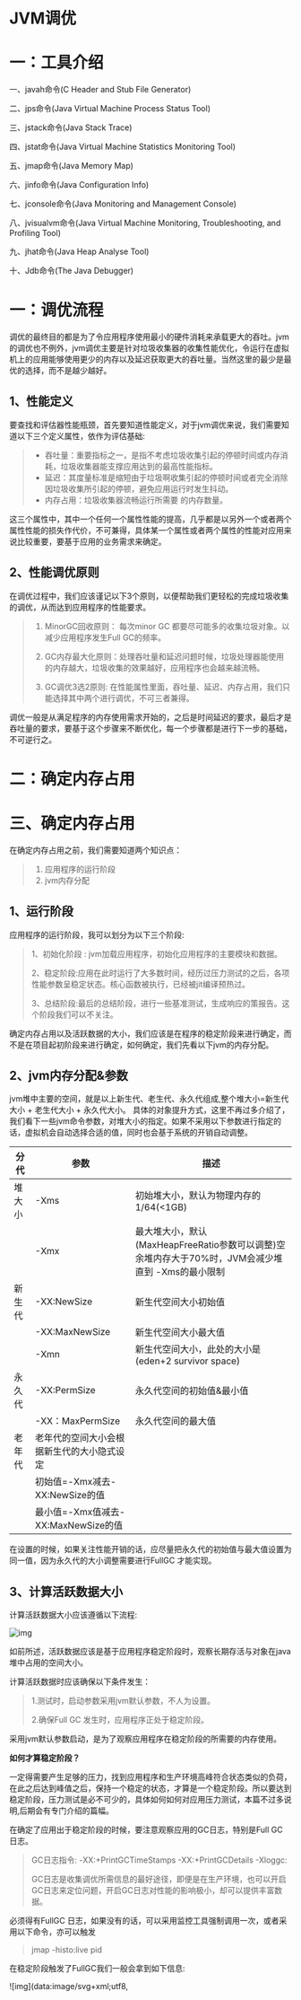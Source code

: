# JVM调优

# 一：工具介绍

一、javah命令(C Header and Stub File Generator)

二、jps命令(Java Virtual Machine Process Status Tool)

三、jstack命令(Java Stack Trace)

四、jstat命令(Java Virtual Machine Statistics Monitoring Tool)

五、jmap命令(Java Memory Map)

六、jinfo命令(Java Configuration Info)

七、jconsole命令(Java Monitoring and Management Console)

八、jvisualvm命令(Java Virtual Machine Monitoring, Troubleshooting, and Profiling Tool)

九、jhat命令(Java Heap Analyse Tool)

十、Jdb命令(The Java Debugger)



# 一：调优流程

调优的最终目的都是为了令应用程序使用最小的硬件消耗来承载更大的吞吐。jvm的调优也不例外，jvm调优主要是针对垃圾收集器的收集性能优化，令运行在虚拟机上的应用能够使用更少的内存以及延迟获取更大的吞吐量。当然这里的最少是最优的选择，而不是越少越好。

## 1、性能定义

要查找和评估器性能瓶颈，首先要知道性能定义，对于jvm调优来说，我们需要知道以下三个定义属性，依作为评估基础:

> - 吞吐量：重要指标之一，是指不考虑垃圾收集引起的停顿时间或内存消耗，垃圾收集器能支撑应用达到的最高性能指标。
> - 延迟：其度量标准是缩短由于垃圾啊收集引起的停顿时间或者完全消除因垃圾收集所引起的停顿，避免应用运行时发生抖动。
> - 内存占用：垃圾收集器流畅运行所需要 的内存数量。

这三个属性中，其中一个任何一个属性性能的提高，几乎都是以另外一个或者两个属性性能的损失作代价，不可兼得，具体某一个属性或者两个属性的性能对应用来说比较重要，要基于应用的业务需求来确定。

## 2、性能调优原则

在调优过程中，我们应该谨记以下3个原则，以便帮助我们更轻松的完成垃圾收集的调优，从而达到应用程序的性能要求。

> 1. MinorGC回收原则： 每次minor GC 都要尽可能多的收集垃圾对象。以减少应用程序发生Full GC的频率。
>
> 2. GC内存最大化原则：处理吞吐量和延迟问题时候，垃圾处理器能使用的内存越大，垃圾收集的效果越好，应用程序也会越来越流畅。
>
> 3. GC调优3选2原则: 在性能属性里面，吞吐量、延迟、内存占用，我们只能选择其中两个进行调优，不可三者兼得。

调优一般是从满足程序的内存使用需求开始的，之后是时间延迟的要求，最后才是吞吐量的要求，要基于这个步骤来不断优化，每一个步骤都是进行下一步的基础，不可逆行之。

# 二：确定内存占用

# 三、确定内存占用

在确定内存占用之前，我们需要知道两个知识点：

> 1. 应用程序的运行阶段
> 2. jvm内存分配



## 1、运行阶段

应用程序的运行阶段，我可以划分为以下三个阶段:

> 1、初始化阶段 : jvm加载应用程序，初始化应用程序的主要模块和数据。
>
> 2、稳定阶段:应用在此时运行了大多数时间，经历过压力测试的之后，各项性能参数呈稳定状态。核心函数被执行，已经被jit编译预热过。
>
> 3、总结阶段:最后的总结阶段，进行一些基准测试，生成响应的策报告。这个阶段我们可以不关注。

确定内存占用以及活跃数据的大小，我们应该是在程序的稳定阶段来进行确定，而不是在项目起初阶段来进行确定，如何确定，我们先看以下jvm的内存分配。



## 2、jvm内存分配&参数

jvm堆中主要的空间，就是以上新生代、老生代、永久代组成,整个堆大小=新生代大小 + 老生代大小 + 永久代大小。 具体的对象提升方式，这里不再过多介绍了，我们看下一些jvm命令参数，对堆大小的指定。如果不采用以下参数进行指定的话，虚拟机会自动选择合适的值，同时也会基于系统的开销自动调整。

| 分代   | 参数                                       | 描述                                                         |
| ------ | ------------------------------------------ | ------------------------------------------------------------ |
| 堆大小 | -Xms                                       | 初始堆大小，默认为物理内存的1/64(<1GB)                       |
|        | -Xmx                                       | 最大堆大小，默认(MaxHeapFreeRatio参数可以调整)空余堆内存大于70%时，JVM会减少堆直到 -Xms的最小限制 |
| 新生代 | -XX:NewSize                                | 新生代空间大小初始值                                         |
|        | -XX:MaxNewSize                             | 新生代空间大小最大值                                         |
|        | -Xmn                                       | 新生代空间大小，此处的大小是(eden+2 survivor space)          |
| 永久代 | -XX:PermSize                               | 永久代空间的初始值&最小值                                    |
|        | -XX：MaxPermSize                           | 永久代空间的最大值                                           |
| 老年代 | 老年代的空间大小会根据新生代的大小隐式设定 |                                                              |
|        | 初始值=-Xmx减去-XX:NewSize的值             |                                                              |
|        | 最小值=-Xmx值减去-XX:MaxNewSize的值        |                                                              |

在设置的时候，如果关注性能开销的话，应尽量把永久代的初始值与最大值设置为同一值，因为永久代的大小调整需要进行FullGC 才能实现。



## 3、计算活跃数据大小

计算活跃数据大小应该遵循以下流程:

![img](https://user-gold-cdn.xitu.io/2017/10/25/0148f28d0596042ef0dacea5a79eba04?imageView2/0/w/1280/h/960/format/webp/ignore-error/1)

如前所述，活跃数据应该是基于应用程序稳定阶段时，观察长期存活与对象在java堆中占用的空间大小。

计算活跃数据时应该确保以下条件发生：

> 1.测试时，启动参数采用jvm默认参数，不人为设置。
>
> 2.确保Full GC 发生时，应用程序正处于稳定阶段。

采用jvm默认参数启动，是为了观察应用程序在稳定阶段的所需要的内存使用。



**如何才算稳定阶段？**

一定得需要产生足够的压力，找到应用程序和生产环境高峰符合状态类似的负荷，在此之后达到峰值之后，保持一个稳定的状态，才算是一个稳定阶段。所以要达到稳定阶段，压力测试是必不可少的，具体如何如何对应用压力测试，本篇不过多说明,后期会有专门介绍的篇幅。



在确定了应用出于稳定阶段的时候，要注意观察应用的GC日志，特别是Full GC 日志。

> GC日志指令: -XX:+PrintGCTimeStamps -XX:+PrintGCDetails -Xloggc:<filename>
>
> GC日志是收集调优所需信息的最好途径，即便是在生产环境，也可以开启GC日志来定位问题，开启GC日志对性能的影响极小，却可以提供丰富数据。



必须得有FullGC 日志，如果没有的话，可以采用监控工具强制调用一次，或者采用以下命令，亦可以触发

> jmap -histo:live pid



在稳定阶段触发了FullGC我们一般会拿到如下信息:

![img](data:image/svg+xml;utf8,<?xml version="1.0"?><svg xmlns="http://www.w3.org/2000/svg" version="1.1" width="800" height="600"></svg>)

从以上gc日志中，我们大概可以分析到，在发生fullGC之时，整个应用的堆占用以及GC时间，当然了，为了更加精确，应该多收集几次，获取一个平均值。或者是采用耗时最长的一次FullGC来进行估算。



在上图中，fullGC之后，老年代空间占用在93168kb（约93MB），我们以此定为老年代空间的活跃数据。

**其他堆空间的分配，基于以下规则来进行**。

| 空间      | 命令参数                    | 建议扩大倍数                      |
| --------- | --------------------------- | --------------------------------- |
| java heap | -Xms和-Xmx                  | 3-4倍FullGC后的老年代空间占用     |
| 永久代    | -XX:PermSize-XX:MaxPermSize | 1.2-1.5倍FullGc后的永久带空间占用 |
| 新生代    | -Xmn                        | 1-1.5倍FullGC之后的老年代空间占用 |
| 老年代    |                             | 2-3倍FullGC后的老年代空间占用     |

基于以上规则和上图中的FullGC信息，我们现在可以规划的该应用堆空间为：

> java 堆空间: 373Mb (=老年代空间93168kb*4)
>
> 新生代空间:140Mb(=老年代空间93168kb*1.5)
>
> 永久代空间:5Mb(=永久代空间3135kb*1.5)
>
> 老年代空间: 233Mb=堆空间-新生代看空间=373Mb-140Mb

对应的应用启动参数应该为:

```
java -Xms373m -Xmx373m -Xmn140m -XX:PermSize=5m -XX:MaxPermSize=5m复制代码
```







# 四、延迟调优

在确定了应用程序的活跃数据大小之后，我们需要再进行延迟性调优，因为对于此时堆内存大小，延迟性需求无法达到应用的需要，需要基于应用的情况来进行调试。

在这一步进行期间，我们可能会再次优化堆大小的配置，评估GC的持续时间和频率、以及是否需要切换到不同的垃圾收集器上。



## 1、系统延迟需求

在调优之前，我们需要知道系统的延迟需求是那些，以及对应的延迟可调优指标是那些。

> - 应用程序可接受的平均停滞时间: 此时间与测量的Minor GC持续时间进行比较。
> - 可接受的Minor GC频率：Minor GC的频率与可容忍的值进行比较。
> - 可接受的最大停顿时间: 最大停顿时间与最差情况下FullGC的持续时间进行比较。
> - 可接受的最大停顿发生的频率：基本就是FullGC的频率。

以上中，平均停滞时间和最大停顿时间，对用户体验最为重要，可以多关注。

基于以上的要求，我们需要统计以下数据:

> - MinorGC的持续时间；
> - 统计MinorGC的次数；
> - FullGC的最差持续时间；
> - 最差情况下，FullGC的频率；



## 2、优化新生代的大小

![img](data:image/svg+xml;utf8,<?xml version="1.0"?><svg xmlns="http://www.w3.org/2000/svg" version="1.1" width="800" height="600"></svg>)



比如如上的gc日志中，我们可以看到Minor GC的平均持续时间=0.069秒，MinorGC 的频率为0.389秒一次。

> 如果，我们系统的设置的平均停滞时间为50ms，当前的69ms明显是太长了，就需要调整。
>
> 我们知道新生代空间越大，Minor GC的GC时间越长，频率越低。
>
> 如果想减少其持续时长，就需要减少其空间大小。
>
> 如果想减小其频率，就需要加大其空间大小。



为了降低改变新生代的大小对其他区域的最小影响。**在改变新生代空间大小的时候，尽量保持老年代空间的大小。**

比如此次减少了新生代空间10%的大小，应该保持老年代和持代的大小不变化，第一步调优后的参数如下变化:

```
java -Xms359m -Xmx359m -Xmn126m -XX:PermSize=5m -XX:MaxPermSize=5m

新生代的大小有140m变为126，堆大小顺应变化，此时老年代是没有变化的。复制代码
```







## 3、优化老年代的大小

同上一步一样，在优化之前，也需要采集gc日志的数据。此次我们关注的是FullGC的持续时间和频率。

![img](data:image/svg+xml;utf8,<?xml version="1.0"?><svg xmlns="http://www.w3.org/2000/svg" version="1.1" width="800" height="600"></svg>)



上图中，我们可以看到

```
FullGC 平均频率 =5.8s

FullGC 平均持续时间=0.14s

(以上为了测试，真实项目的fullGC 没有这么快)复制代码
```







**如果没有FullGC的日志，有办法可以评估么？**

> 我们可以通过对象提升率进行计算。



## 对象提升率

比如上述中启动参数中，我们的老年代大小=233Mb。

那么需要多久才能填满老年代中这233Mb的空闲空间取决于新生代到老年代的提升率。

> 每次提升老年代占用量=每次MinorGC 之后 java堆占用情况 减去 MinorGC后新生代的空间占用
>
> 对象提升率=平均值（每次提升老年代占用量) 除以 老年代空间

有了对象提升率，我们就可以算出填充满老年代空间需要多少次minorGC，大概一次fullGC的时间就可以计算出来了。



比如:

![img](https://user-gold-cdn.xitu.io/2017/10/25/5b69722f60b2a09f247a588c9f39faf5?imageView2/0/w/1280/h/960/format/webp/ignore-error/1)

上图中:

```
第一次minor GC 之后，老年代空间:13740kb - 13732kb =8kb

第二次minor GC 之后，老年代空间:22394kb - 17905kb =4489kb

第三次minor GC 之后，老年代空间:34739kb - 17917kb =16822kb

第四次minor GC 之后，老年代空间:48143kb - 17913kb =30230kb

第五次minor GC 之后，老年代空间:62112kb - 17917kb =44195kb复制代码
```





老年代每次minorGC提升率

```
4481kb 第二次和第一次minorGC之间

12333kb 第3次和第2次minorGC之间

13408kb 第4次和第3次minorGC之间

13965kb 第5次和第4次minorGC之间复制代码
```





我们可以测算出：

```
每次minorGC 的平均提升为12211kb,约为12Mb

上图中，平均minorGC的频率为 213ms/次

提升率=12211kb/213ms=57kb/ms

老年代空间233Mb ,占满大概需要233*1024/57=4185ms 约为4.185s。复制代码
```







FullGC的预期最差频率时长可以通过以上两种方式估算出来，可以调整老年代的大小来调整FullGC的频率，当然了，如果FullGC持续时间过长，无法达到应用程序的最差延迟要求，就需要切换垃圾处理器了。具体如何切换，下篇再讲，比如切换为CMS，针对CMS的调优方式又有会细微的差别。



# 五、吞吐量调优



经过上述漫长 调优过程，最终来到了调优的最后一步，这一步对上述的结果进行吞吐量测试，并进行微调。

吞吐量调优主要是基于应用程序的吞吐量要求而来的，应用程序应该有一个综合的吞吐指标，这个指标基于真个应用的需求和测试而衍生出来的。当有应用程序的吞吐量达到或者超过预期的吞吐目标，整个调优过程就可以圆满结束了。

如果出现调优后依然无法达到应用程序的吞吐目标，需要重新回顾吞吐要求，评估当前吞吐量和目标差距是否巨大，如果在20%左右，可以修改参数，加大内存，再次从头调试，如果巨大就需要从整个应用层面来考虑，设计以及目标是否一致了，重新评估吞吐目标。

对于垃圾收集器来说，提升吞吐量的性能调优的目标就是就是尽可能避免或者很少发生FullGC 或者Stop-The-World压缩式垃圾收集（CMS），因为这两种方式都会造成应用程序吞吐降低。尽量在MinorGC 阶段回收更多的对象，避免对象提升过快到老年代。
